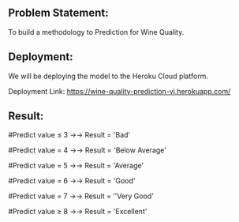 ## Problem Statement:
To build a methodology to Prediction for Wine Quality.


## Deployment:

We will be deploying the model to the Heroku Cloud platform. 

Deployment Link: https://wine-quality-prediction-vj.herokuapp.com/



## Result:

#Predict value  ≤  3  →→    Result = 'Bad'

#Predict value = 4    →→   Result = 'Below Average'

#Predict value  =  5  →→   Result = 'Average'

#Predict value =  6   →→   Result = 'Good'

#Predict value  =  7  →→   Result = ‘'Very Good'

#Predict value ≥  8  →→   Result = 'Excellent'




